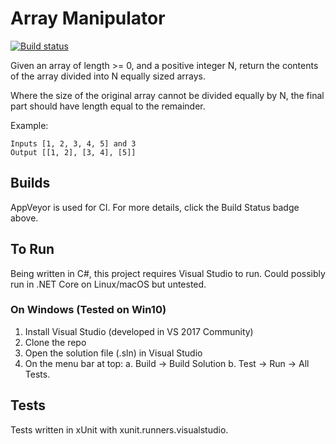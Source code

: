 # Array Manipulator

[![Build status](https://ci.appveyor.com/api/projects/status/owks6bwvxj0phtrb?svg=true)](https://ci.appveyor.com/project/allyjweir/array-manipulator)

Given an array of length >= 0, and a positive integer N, return the contents of the array divided into N equally sized arrays.

Where the size of the original array cannot be divided equally by N, the final part should have length equal to the remainder.

Example:
```
Inputs [1, 2, 3, 4, 5] and 3
Output [[1, 2], [3, 4], [5]]
```

## Builds

AppVeyor is used for CI. For more details, click the Build Status badge above.

## To Run

Being written in C#, this project requires Visual Studio to run. Could possibly run in .NET Core on Linux/macOS but untested.

### On Windows (Tested on Win10)

1. Install Visual Studio (developed in VS 2017 Community)
2. Clone the repo
3. Open the solution file (.sln) in Visual Studio
4. On the menu bar at top:
  a. Build -> Build Solution
  b. Test -> Run -> All Tests.
  
## Tests

Tests written in xUnit with xunit.runners.visualstudio.

